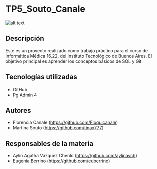 # TP5_Souto_Canale
![alt text](image.png)
## Descripción

Este es un proyecto realizado como trabajo práctico para el curso de Informática Médica 16.22, del Instituto Tecnológico de Buenos Aires. El objetivo principal es aprender los conceptos básicos de SQL y Git. 

## Tecnologías utilizadas
* GitHub
* Pg Admin 4

## Autores
* Florencia Canale (https://github.com/Floquicanale)
* Martina Souto (https://github.com/tinax777)

## Responsables de la materia
* Aylin Agatha Vazquez Chenlo (https://github.com/aylinavch)
* Eugenia Berrino (https://github.com/euberrino)